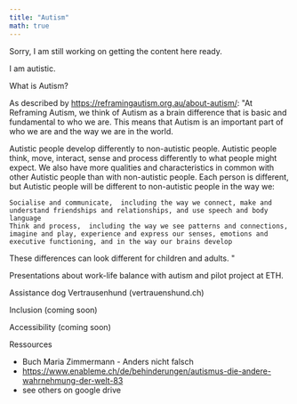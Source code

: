 ```yaml
---
title: "Autism"
math: true
---
```


Sorry, I am still working on getting the content here ready.

I am autistic.

What is Autism?

As described by https://reframingautism.org.au/about-autism/:
"At Reframing Autism, we think of Autism as a brain difference that is basic and fundamental to who we are. This means that Autism is an important part of who we are and the way we are in the world.

Autistic people develop differently to non-autistic people. Autistic people think, move, interact, sense and process differently to what people might expect. We also have more qualities and characteristics in common with other Autistic people than with non-autistic people. Each person is different, but Autistic people will be different to non-autistic people in the way we:

    Socialise and communicate,  including the way we connect, make and understand friendships and relationships, and use speech and body language
    Think and process,  including the way we see patterns and connections, imagine and play, experience and express our senses, emotions and executive functioning, and in the way our brains develop

These differences can look different for children and adults. "

Presentations about work-life balance with autism and pilot project at ETH.

Assistance dog Vertrausenhund (vertrauenshund.ch)

Inclusion (coming soon)

Accessibility (coming soon)

Ressources

* Buch Maria Zimmermann - Anders nicht falsch
* https://www.enableme.ch/de/behinderungen/autismus-die-andere-wahrnehmung-der-welt-83
* see others on google drive


